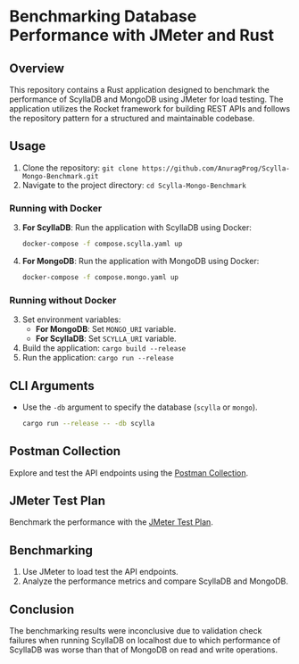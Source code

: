 # Benchmarking Database Performance with JMeter and Rust

## Overview
This repository contains a Rust application designed to benchmark the performance of ScyllaDB and MongoDB using JMeter for load testing. The application utilizes the Rocket framework for building REST APIs and follows the repository pattern for a structured and maintainable codebase.

## Usage
1. Clone the repository: `git clone https://github.com/AnuragProg/Scylla-Mongo-Benchmark.git`
2. Navigate to the project directory: `cd Scylla-Mongo-Benchmark`

### Running with Docker
3. **For ScyllaDB**: Run the application with ScyllaDB using Docker:
    ```bash
    docker-compose -f compose.scylla.yaml up
    ```
4. **For MongoDB**: Run the application with MongoDB using Docker:
    ```bash
    docker-compose -f compose.mongo.yaml up
    ```

### Running without Docker
3. Set environment variables:
   - **For MongoDB**: Set `MONGO_URI` variable.
   - **For ScyllaDB**: Set `SCYLLA_URI` variable.
4. Build the application: `cargo build --release`
5. Run the application: `cargo run --release`

## CLI Arguments
- Use the `-db` argument to specify the database (`scylla` or `mongo`).
  ```bash
  cargo run --release -- -db scylla
  ```

## Postman Collection
Explore and test the API endpoints using the [Postman Collection](link_to_your_postman_collection.json).

## JMeter Test Plan
Benchmark the performance with the [JMeter Test Plan](link_to_your_jmeter_test_plan.jmx).

## Benchmarking
1. Use JMeter to load test the API endpoints.
2. Analyze the performance metrics and compare ScyllaDB and MongoDB.

## Conclusion
The benchmarking results were inconclusive due to validation check failures when running ScyllaDB on localhost due to which performance of ScyllaDB was worse than that of MongoDB on read and write operations.

